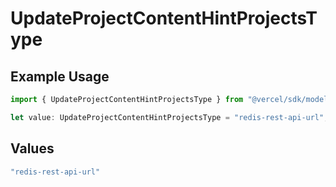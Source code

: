 # UpdateProjectContentHintProjectsType

## Example Usage

```typescript
import { UpdateProjectContentHintProjectsType } from "@vercel/sdk/models/operations/updateproject.js";

let value: UpdateProjectContentHintProjectsType = "redis-rest-api-url";
```

## Values

```typescript
"redis-rest-api-url"
```